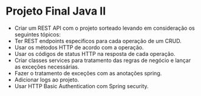 # Projeto Final Java II

- Criar um REST API com o projeto sorteado levando em consideração os seguintes tópicos:
- Ter REST endpoints especificos para cada operação de um CRUD.
- Usar os métodos HTTP de acordo com a operação.
- Usar os códigos de status HTTP na resposta de cada operação.
- Criar classes services para tratamento das regras de negócio e lançar as exceções necessárias.
- Fazer o tratamento de exceções com as anotações spring.
- Adicionar logs ao projeto.
- Usar HTTP Basic Authentication com Spring security.
